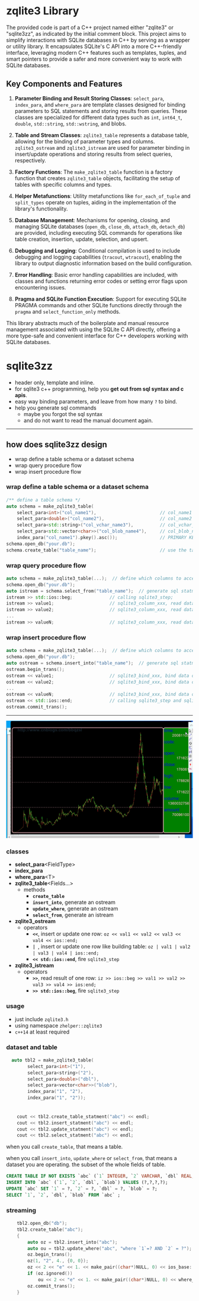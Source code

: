 # zqlite3 Library

The provided code is part of a C++ project named either "zqlite3" or "sqlite3zz", as indicated by the initial comment block. This project aims to simplify interactions with SQLite databases in C++ by serving as a wrapper or utility library. It encapsulates SQLite's C API into a more C++-friendly interface, leveraging modern C++ features such as templates, tuples, and smart pointers to provide a safer and more convenient way to work with SQLite databases.

## Key Components and Features

1. **Parameter Binding and Result Storing Classes**: `select_para`, `index_para`, and `where_para` are template classes designed for binding parameters to SQL statements and storing results from queries. These classes are specialized for different data types such as `int`, `int64_t`, `double`, `std::string`, `std::wstring`, and blobs.

2. **Table and Stream Classes**: `zqlite3_table` represents a database table, allowing for the binding of parameter types and columns. `zqlite3_ostream` and `zqlite3_istream` are used for parameter binding in insert/update operations and storing results from select queries, respectively.

3. **Factory Functions**: The `make_zqlite3_table` function is a factory function that creates `zqlite3_table` objects, facilitating the setup of tables with specific columns and types.

4. **Helper Metafunctions**: Utility metafunctions like `for_each_of_tuple` and `split_types` operate on tuples, aiding in the implementation of the library's functionality.

5. **Database Management**: Mechanisms for opening, closing, and managing SQLite databases (`open_db`, `close_db`, `attach_db`, `detach_db`) are provided, including executing SQL commands for operations like table creation, insertion, update, selection, and upsert.

6. **Debugging and Logging**: Conditional compilation is used to include debugging and logging capabilities (`tracout`, `wtracout`), enabling the library to output diagnostic information based on the build configuration.

7. **Error Handling**: Basic error handling capabilities are included, with classes and functions returning error codes or setting error flags upon encountering issues.

8. **Pragma and SQLite Function Execution**: Support for executing SQLite PRAGMA commands and other SQLite functions directly through the `pragma` and `select_function_only` methods.

This library abstracts much of the boilerplate and manual resource management associated with using the SQLite C API directly, offering a more type-safe and convenient interface for C++ developers working with SQLite databases.

# sqlite3zz
* header only, template and inline.
* for sqlite3 c++ programming, help you **get out from sql syntax and c apis**. 
* easy way binding parameters, and leave from how many `?` to bind. 
* help you generate sql commands
  * maybe you forgot the sql syntax
  * and do not want to read the manual document again.

--------------------------------------
## how does sqlite3zz design
* wrap define a table schema or a dataset schema
* wrap query procedure flow
* wrap insert procedure flow
### wrap define a table schema or a dataset schema
```c++
/** define a table schema */
auto schema = make_zqlite3_table(
    select_para<int>("col_name1"),                        // col_name1 INT
    select_para<double>("col_name2"),                     // col_name2 REAL
    select_para<std::string>("col_vchar_name3"),          // col_vchar_name3 VCHAR
    select_para<std::vector<char>>("col_blob_name4"),     // col_blob_name4 BLOB
    index_para("col_name1").pkey().asc());                // PRIMARY KEY(col_name1, ASC)
schema.open_db("your.db");
schema.create_table("table_name");                        // use the table schema to create table on your.db
```
### wrap query procedure flow
```c++
auto schema = make_zqlite3_table(...);  // define which columns to access, or dataset
schema.open_db("your.db");
auto istream = schema.select_from("table_name");  // generate sql statment and sqlite3_prepare it.
istream >> std::ios::beg;              // calling sqlite3_step;
istream >> value1;                     // sqlite3_column_xxx, read data of first column of result record
istream >> value2;                     // sqlite3_column_xxx, read data of second column of result record
...
istream >> valueN;                     // sqlite3_column_xxx, read data of last column of result record
```
### wrap insert procedure flow
```c++
auto schema = make_zqlite3_table(...);  // define which columns to access
schema.open_db("your.db");
auto ostream = schema.insert_into("table_name");  // generate sql statment and sqlite3_prepare it.
ostream.begin_trans();
ostream << value1;                     // sqlite3_bind_xxx, bind data of first column of record
ostream << value2;                     // sqlite3_bind_xxx, bind data of second column of record
...
ostream << valueN;                     // sqlite3_bind_xxx, bind data of last column of record
ostream << std::ios::end;              // calling sqlite3_step and sqlite3_reset, loop to insert another row;
ostream.commit_trans();
```
--------------------------------------
![img](https://github.com/bbqz007/KTL/blob/master/resources/GIF_KTL_ZQLITE3_STREAMING2.gif)
### classes
* **select_para**\<FieldType\>
* **index_para**
* **where_para**\<T\>
* **zqlite3_table**<Fields...>
  * methods
    * **`create_table`**
    * **`insert_into`**, generate an ostream
    * **`update_where`**, generate an ostream
    * **`select_from`**, generate an istream
* **zqlite3_ostream**
  * operators
    * **`<<`**, insert or update one row: `oz << val1 << val2 << val3 << val4 << ios::end;`
    * **`| `**, insert or update one row like building table: `oz | val1 | val2 | val3 | val4 | ios::end;`
    * **`<< std::ios::end`**, fire `sqlite3_step`
* **zqlite3_istream**
  * operators
    * **`>>`**, read result of one row: `iz >> ios::beg >> val1 >> val2 >> val3 >> val4 >> ios:end;`
    * **`>> std::ios::beg`**, fire `sqlite3_step`
 
### usage
* just include `zqlite3.h`
* using namespace `zhelper::zqlite3`
* `c++14` at least required
  
### dataset and table
```c++
  auto tbl2 = make_zqlite3_table(
        select_para<int>("1"),
        select_para<string>("2"),
        select_para<double>("dbl"),
        select_para<vector<char>>("blob"),                           
        index_para("1", "2"),
        index_para("1", "2"));
        
   
    cout << tbl2.create_table_statment("abc") << endl;
    cout << tbl2.insert_statment("abc") << endl;
    cout << tbl2.update_statment("abc") << endl;
    cout << tbl2.select_statment("abc") << endl;
```
when you call `create_table`, that means a table.

when you call `insert_into`, `update_where` or `select_from`, that means a dataset you are operating. the subset of the whole fields of table.

```sql
CREATE TABLE IF NOT EXISTS `abc` (`1` INTEGER, `2` VARCHAR, `dbl` REAL, `blob` BLOB, UNIQUE (`1`  DESC, `2`  DESC), UNIQUE (`1`  DESC, `2`  DESC));
INSERT INTO `abc` (`1`, `2`, `dbl`, `blob`) VALUES (?,?,?,?);
UPDATE `abc` SET `1` = ?, `2` = ?, `dbl` = ?, `blob` = ?;
SELECT `1`, `2`, `dbl`, `blob` FROM `abc` ;
```
### streaming
```c++
    tbl2.open_db("db");
    tbl2.create_table("abc");
    {
        auto oz = tbl2.insert_into("abc");
        auto ou = tbl2.update_where("abc", "where `1`=? AND `2` = ?"); 
        oz.begin_trans();
        oz(1, "2", 4., {0, 0});
        oz << 2 << "e" << 1. << make_pair((char*)NULL, 0) << ios_base::end >> cout;
        if (oz.ignored())
            ou << 2 << "e" << 1. << make_pair((char*)NULL, 0) << where_para<int>(2) << where_para<string>("e") << ios_base::end >> cout;
        oz.commit_trans();    
    }
```
